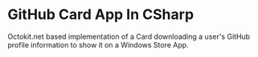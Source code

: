 GitHub Card App In CSharp
===================

Octokit.net based implementation of a Card downloading a user's GitHub profile information to show it on a Windows Store App.
